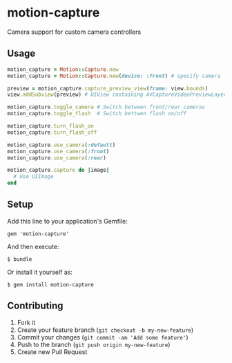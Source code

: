 # motion-capture

Camera support for custom camera controllers

## Usage

``` ruby
motion_capture = Motion::Capture.new
motion_capture = Motion::Capture.new(device: :front) # specify camera

preview = motion_capture.capture_preview_view(frame: view.bounds)
view.addSubview(preview) # UIView containing AVCaptureVideoPreviewLayer

motion_capture.toggle_camera # Switch between front/rear cameras
motion_capture.toggle_flash  # Switch bettwen flash on/off

motion_capture.turn_flash_on
motion_capture.turn_flash_off

motion_capture.use_camera(:default)
motion_capture.use_camera(:front)
motion_capture.use_camera(:rear)

motion_capture.capture do |image|
  # Use UIImage
end
```

## Setup

Add this line to your application's Gemfile:

    gem 'motion-capture'

And then execute:

    $ bundle

Or install it yourself as:

    $ gem install motion-capture

## Contributing

1. Fork it
2. Create your feature branch (`git checkout -b my-new-feature`)
3. Commit your changes (`git commit -am 'Add some feature'`)
4. Push to the branch (`git push origin my-new-feature`)
5. Create new Pull Request
